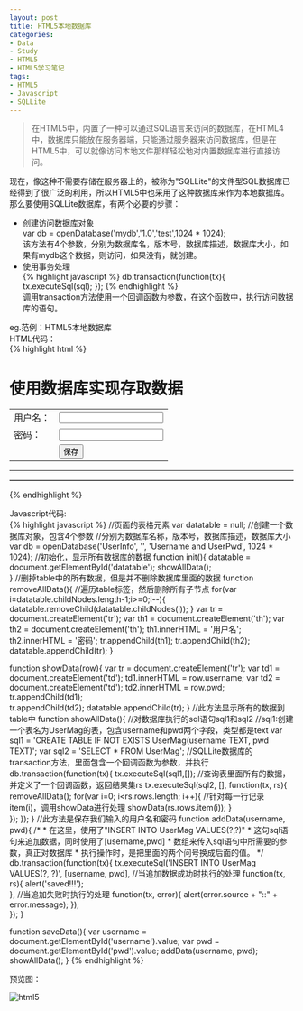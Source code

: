 ```yaml
---
layout: post
title: HTML5本地数据库
categories:
- Data
- Study
- HTML5
- HTML5学习笔记
tags:
- HTML5
- Javascript
- SQLLite
---
```


> 在HTML5中，内置了一种可以通过SQL语言来访问的数据库，在HTML4中，数据库只能放在服务器端，只能通过服务器来访问数据库，但是在HTML5中，可以就像访问本地文件那样轻松地对内置数据库进行直接访问。  

现在，像这种不需要存储在服务器上的，被称为"SQLLite"的文件型SQL数据库已经得到了很广泛的利用，所以HTML5中也采用了这种数据库来作为本地数据库。那么要使用SQLLite数据库，有两个必要的步骤：  

- 创建访问数据库对象  
var db = openDatabase('mydb','1.0','test',1024 * 1024);  
该方法有4个参数，分别为数据库名，版本号，数据库描述，数据库大小，如果有mydb这个数据，则访问，如果没有，就创建。  
- 使用事务处理    
{% highlight javascript %}
db.transaction(function(tx){
	tx.executeSql(sql);
});
{% endhighlight %}   
调用transaction方法使用一个回调函数为参数，在这个函数中，执行访问数据库的语句。  


eg\.范例：HTML5本地数据库   
HTML代码：  
{% highlight html %}
<!DOCTYPE html>
<html>
    <head>
        <meta charset="UTF-8">
        <title>本地数据库</title>
    </head>
    <body onload="init();">
        <h1>使用数据库实现存取数据</h1>
        <table>
        	<tr>
        		<td>用户名：</td>
        		<td><input type="text" id="username"></td>
        	</tr>
        	<tr>
        		<td>密码：</td>
        		<td><input type="text" id="pwd"></td>
        	</tr>	
        	<tr>
        		<td></td>
        		<td><input type="button" value="保存" onclick="saveData();"></td>
        	</tr>
        </table>
        <hr>
        <table id="datatable" border="1"></table>
        <p id="msg"></p>
	</body>
</html>
{% endhighlight %}   

Javascript代码:   
{% highlight javascript %}
//页面的表格元素
var datatable = null;
//创建一个数据库对象，包含4个参数
//分别为数据库名称，版本号，数据库描述，数据库大小
var db = openDatabase('UserInfo', '', 'Username and UserPwd', 1024 * 1024);
//初始化，显示所有数据库的数据
function init(){
	datatable = document.getElementById('datatable');
	showAllData();	
}
//删掉table中的所有数据，但是并不删除数据库里面的数据
function removeAllData(){
	//遍历table标签，然后删除所有子节点
	for(var i=datatable.childNodes.length-1;i>=0;i--){ 
        datatable.removeChild(datatable.childNodes(i)); 
    } 
	var tr = document.createElement('tr');
	var th1 = document.createElement('th');
	var th2 = document.createElement('th');
	th1.innerHTML = '用户名';
	th2.innerHTML = '密码';
	tr.appendChild(th1);
	tr.appendChild(th2);
	datatable.appendChild(tr);
}

function showData(row){
	var tr = document.createElement('tr');
	var td1 = document.createElement('td');
	td1.innerHTML = row.username;
	var td2 = document.createElement('td');
	td2.innerHTML = row.pwd;
	tr.appendChild(td1);	
	tr.appendChild(td2);
	datatable.appendChild(tr);
}
//此方法显示所有的数据到table中
function showAllData(){
	//对数据库执行的sql语句sql1和sql2
	//sql1:创建一个表名为UserMag的表，包含username和pwd两个字段，类型都是text
	var sql1 = 'CREATE TABLE IF NOT EXISTS UserMag(username TEXT, pwd TEXT)';
	var sql2 = 'SELECT * FROM UserMag';
	//SQLLite数据库的transaction方法，里面包含一个回调函数为参数，并执行
	db.transaction(function(tx){
		tx.executeSql(sql1,[]);	
		//查询表里面所有的数据，并定义了一个回调函数，返回结果集rs
		tx.executeSql(sql2, [], function(tx, rs){
			removeAllData();
			for(var i=0; i<rs.rows.length; i++){
				//针对每一行记录item(i)，调用showData进行处理
				showData(rs.rows.item(i));
			}	
		});
	});	
}
//此方法是保存我们输入的用户名和密码
function addData(username, pwd){
	/*
	 * 在这里，使用了"INSERT INTO UserMag VALUES(?,?)"
	 * 这句sql语句来追加数据，同时使用了[username,pwd]
	 * 数组来传入sql语句中所需要的参数，真正对数据库
	 * 执行操作时，是把里面的两个问号换成后面的值。
	 */
	db.transaction(function(tx){
		tx.executeSql('INSERT INTO UserMag VALUES(?, ?)', [username, pwd], 
					  //当追加数据成功时执行的处理
					  function(tx, rs){
					  	alert('saved!!!');	
					  },
					  //当追加失败时执行的处理
					  function(tx, error){
					  	alert(error.source + "::" + error.message);	
					  });	
	});
}

function saveData(){
	var username = document.getElementById('username').value;
	var pwd = document.getElementById('pwd').value;
	addData(username, pwd);
	showAllData();
}
{% endhighlight %} 


预览图：   

![html5](http://i.imgur.com/z8kUP.png)  

